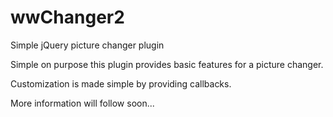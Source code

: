 wwChanger2
==========

Simple jQuery picture changer plugin

Simple on purpose this plugin provides basic features for a picture changer.

Customization is made simple by providing callbacks.

More information will follow soon...
